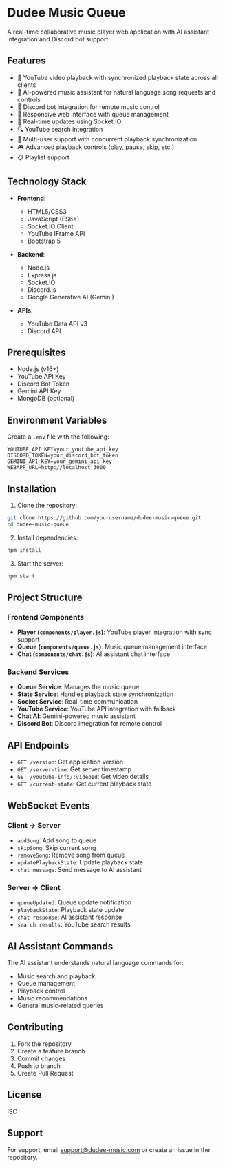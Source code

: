 # Dudee Music Queue

A real-time collaborative music player web application with AI assistant integration and Discord bot support.

## Features

- 🎵 YouTube video playback with synchronized playback state across all clients
- 💬 AI-powered music assistant for natural language song requests and controls
- 🤖 Discord bot integration for remote music control
- 📱 Responsive web interface with queue management
- 🔄 Real-time updates using Socket.IO
- 🔍 YouTube search integration
- 🤝 Multi-user support with concurrent playback synchronization
- 🎮 Advanced playback controls (play, pause, skip, etc.)
- 📋 Playlist support

## Technology Stack

- **Frontend**:
  - HTML5/CSS3
  - JavaScript (ES6+)
  - Socket.IO Client
  - YouTube IFrame API
  - Bootstrap 5

- **Backend**:
  - Node.js
  - Express.js
  - Socket.IO
  - Discord.js
  - Google Generative AI (Gemini)

- **APIs**:
  - YouTube Data API v3
  - Discord API

## Prerequisites

- Node.js (v16+)
- YouTube API Key
- Discord Bot Token
- Gemini API Key
- MongoDB (optional)

## Environment Variables

Create a `.env` file with the following:

```env
YOUTUBE_API_KEY=your_youtube_api_key
DISCORD_TOKEN=your_discord_bot_token
GEMINI_API_KEY=your_gemini_api_key
WEBAPP_URL=http://localhost:3000
```

## Installation

1. Clone the repository:
```bash
git clone https://github.com/yourusername/dudee-music-queue.git
cd dudee-music-queue
```

2. Install dependencies:
```bash
npm install
```

3. Start the server:
```bash
npm start
```

## Project Structure

### Frontend Components

- **Player (`components/player.js`)**: YouTube player integration with sync support
- **Queue (`components/queue.js`)**: Music queue management interface
- **Chat (`components/chat.js`)**: AI assistant chat interface

### Backend Services

- **Queue Service**: Manages the music queue
- **State Service**: Handles playback state synchronization
- **Socket Service**: Real-time communication
- **YouTube Service**: YouTube API integration with fallback
- **Chat AI**: Gemini-powered music assistant
- **Discord Bot**: Discord integration for remote control

## API Endpoints

- `GET /version`: Get application version
- `GET /server-time`: Get server timestamp
- `GET /youtube-info/:videoId`: Get video details
- `GET /current-state`: Get current playback state

## WebSocket Events

### Client → Server
- `addSong`: Add song to queue
- `skipSong`: Skip current song
- `removeSong`: Remove song from queue
- `updatePlaybackState`: Update playback state
- `chat message`: Send message to AI assistant

### Server → Client
- `queueUpdated`: Queue update notification
- `playbackState`: Playback state update
- `chat response`: AI assistant response
- `search results`: YouTube search results

## AI Assistant Commands

The AI assistant understands natural language commands for:
- Music search and playback
- Queue management
- Playback control
- Music recommendations
- General music-related queries

## Contributing

1. Fork the repository
2. Create a feature branch
3. Commit changes
4. Push to branch
5. Create Pull Request

## License

ISC

## Support

For support, email support@dudee-music.com or create an issue in the repository.
